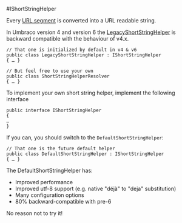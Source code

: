 #IShortStringHelper

Every [URL segment](outbound-pipeline.md#segments) is converted into a URL readable string.  

In Umbraco version 4 and version 6 the [LegacyShortStringHelper](https://github.com/umbraco/Umbraco-CMS/blob/7.0.0/src/Umbraco.Core/Strings/LegacyShortStringHelper.cs) is  backward compatible with the behaviour of v4.x.

    // That one is initialized by default in v4 & v6
    public class LegacyShortStringHelper : IShortStringHelper
    { … }

    // But feel free to use your own
    public class ShortStringHelperResolver
    { … }


To implement your own short string helper, implement the following interface
  
    public interface IShortStringHelper
    {
    …
    }


If you can, you should switch to the `DefaultShortStringHelper`:

    // That one is the future default helper
    public class DefaultShortStringHelper : IShortStringHelper
    { … }

The DefaultShortStringHelper has:
 
- Improved performance
- Improved utf-8 support (e.g. native "déjà" to "deja" substitution)
- Many configuration options
- 80% backward-compatible with pre-6

No reason not to try it!